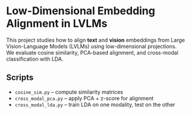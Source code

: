 # Low-Dimensional Embedding Alignment in LVLMs

This project studies how to align **text** and **vision** embeddings from Large Vision-Language Models (LVLMs) using low-dimensional projections.  
We evaluate cosine similarity, PCA-based alignment, and cross-modal classification with LDA.

## Scripts
- `cosine_sim.py` – compute similarity matrices
- `cross_modal_pca.py` – apply PCA + z-score for alignment
- `cross_modal_lda.py` – train LDA on one modality, test on the other
